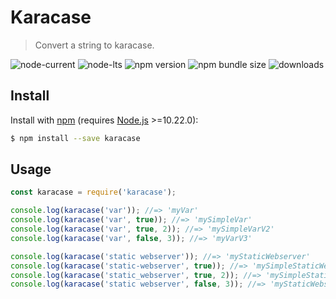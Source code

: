 # Karacase
> Convert a string to karacase.

![node-current](https://img.shields.io/node/v/karacase?color=%231976D2&style=flat-square) ![node-lts](https://img.shields.io/node/v-lts/karacase?color=%231976D2&style=flat-square) ![npm version](https://img.shields.io/npm/v/karacase?style=flat-square&color=%231976D2) ![npm bundle size](https://img.shields.io/bundlephobia/min/karacase?style=flat-square&color=%231976D2) ![downloads](https://img.shields.io/npm/dt/karacase?color=%231976D2&style=flat-square)

## Install

Install with [npm](https://www.npmjs.com/) (requires [Node.js](https://nodejs.org/en/) >=10.22.0):

```sh
$ npm install --save karacase
```

## Usage

```js
const karacase = require('karacase');

console.log(karacase('var')); //=> 'myVar'
console.log(karacase('var', true)); //=> 'mySimpleVar'
console.log(karacase('var', true, 2)); //=> 'mySimpleVarV2'
console.log(karacase('var', false, 3)); //=> 'myVarV3'

console.log(karacase('static webserver')); //=> 'myStaticWebserver'
console.log(karacase('static-webserver', true)); //=> 'mySimpleStaticWebserver'
console.log(karacase('static_webserver', true, 2)); //=> 'mySimpleStaticWebserverV2'
console.log(karacase('static webserver', false, 3)); //=> 'myStaticWebserverV3'
```
